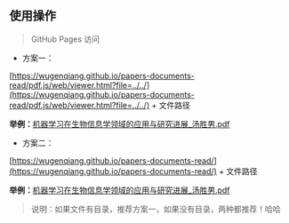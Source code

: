 ## 使用操作

> GitHub Pages 访问

* 方案一：

[https://wugenqiang.github.io/papers-documents-read/pdf.js/web/viewer.html?file=../../](https://wugenqiang.github.io/papers-documents-read/pdf.js/web/viewer.html?file=../../) + 文件路径

**举例：**[机器学习在生物信息学领域的应用与研究进展_汤胜男.pdf](https://wugenqiang.github.io/papers-documents-read/pdf.js/web/viewer.html?file=../../机器学习/机器学习在生物信息学领域的应用与研究进展_汤胜男.pdf)

* 方案二：

[https://wugenqiang.github.io/papers-documents-read/](https://wugenqiang.github.io/papers-documents-read/) + 文件路径

**举例：**[机器学习在生物信息学领域的应用与研究进展_汤胜男.pdf](https://wugenqiang.github.io/papers-documents-read/机器学习/机器学习在生物信息学领域的应用与研究进展_汤胜男.pdf)

> 说明：如果文件有目录，推荐方案一，如果没有目录，两种都推荐！哈哈